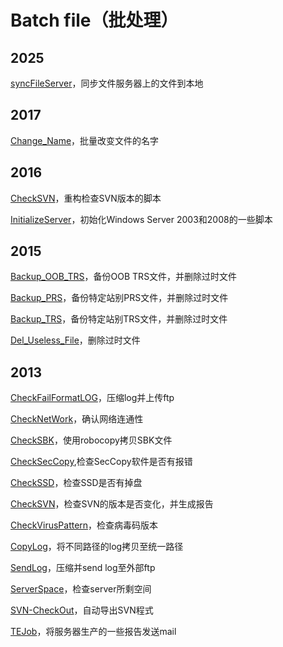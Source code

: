 Batch file（批处理）
===

2025
---

[syncFileServer](https://github.com/Charles-Miao/Batch-in-Action/tree/master/2025/syncFileServer)，同步文件服务器上的文件到本地

2017
---

[Change_Name](https://github.com/Charles-Miao/Batch-in-Action/tree/master/2017/Change_Name)，批量改变文件的名字

2016
---

[CheckSVN](https://github.com/Charles-Miao/Batch-in-Action/tree/master/2016/CheckSVN)，重构检查SVN版本的脚本

[InitializeServer](https://github.com/Charles-Miao/Batch-in-Action/tree/master/2016/InitializeServer)，初始化Windows Server 2003和2008的一些脚本

2015
---

[Backup_OOB_TRS](https://github.com/Charles-Miao/Batch-in-Action/tree/master/2015/Backup_OOB_TRS)，备份OOB TRS文件，并删除过时文件

[Backup_PRS](https://github.com/Charles-Miao/Batch-in-Action/tree/master/2015/Backup_PRS)，备份特定站别PRS文件，并删除过时文件

[Backup_TRS](https://github.com/Charles-Miao/Batch-in-Action/tree/master/2015/Backup_TRS)，备份特定站别TRS文件，并删除过时文件

[Del_Useless_File](https://github.com/Charles-Miao/Batch-in-Action/tree/master/2015/Del_Useless_File)，删除过时文件

2013
---

[CheckFailFormatLOG](https://github.com/Charles-Miao/Batch-in-Action/tree/master/2013/CheckFailFormatLOG)，压缩log并上传ftp

[CheckNetWork](https://github.com/Charles-Miao/Batch-in-Action/tree/master/2013/CheckNetWork)，确认网络连通性

[CheckSBK](https://github.com/Charles-Miao/Batch-in-Action/tree/master/2013/CheckSBK)，使用robocopy拷贝SBK文件

[CheckSecCopy](https://github.com/Charles-Miao/Batch-in-Action/tree/master/2013/CheckSecCopy),检查SecCopy软件是否有报错

[CheckSSD](https://github.com/Charles-Miao/Batch-in-Action/tree/master/2013/CheckSSD)，检查SSD是否有掉盘

[CheckSVN](https://github.com/Charles-Miao/Batch-in-Action/tree/master/2013/CheckSVN)，检查SVN的版本是否变化，并生成报告

[CheckVirusPattern](https://github.com/Charles-Miao/Batch-in-Action/tree/master/2013/CheckVirusPattern)，检查病毒码版本

[CopyLog](https://github.com/Charles-Miao/Batch-in-Action/tree/master/2013/CopyLog)，将不同路径的log拷贝至统一路径

[SendLog](https://github.com/Charles-Miao/Batch-in-Action/tree/master/2013/SendLog)，压缩并send log至外部ftp

[ServerSpace](https://github.com/Charles-Miao/Batch-in-Action/tree/master/2013/ServerSpace)，检查server所剩空间

[SVN-CheckOut](https://github.com/Charles-Miao/Batch-in-Action/tree/master/2013/SVN-CheckOut)，自动导出SVN程式

[TEJob](https://github.com/Charles-Miao/Batch-in-Action/tree/master/2013/TEJob/ServerCheck)，将服务器生产的一些报告发送mail

